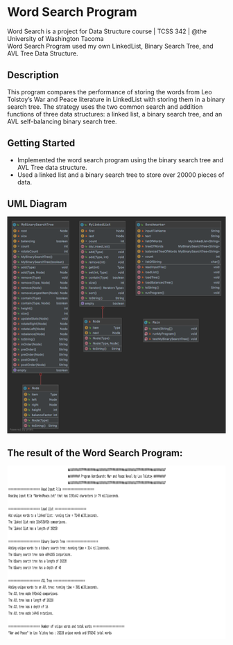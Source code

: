 # Word Search Program
Word Search is a project for Data Structure course | TCSS 342 | @the University of Washington Tacoma
<br/>
Word Search Program used my own LinkedList, Binary Search Tree, and AVL Tree Data Structure.

## Description
This program compares the performance of storing the words from Leo Tolstoy’s War and 
Peace literature in LinkedList with storing them in a binary search tree. The strategy uses the two common search and addition functions of three data structures: 
a linked list, a binary search tree, and an AVL self-balancing binary search tree.

## Getting Started
- Implemented the word search program using the binary search tree and AVL Tree data structure.
- Used a linked list and a binary search tree to store over 20000 pieces of data.

## UML Diagram
<p align="center">
<img src="https://github.com/A-Kannika/v1/blob/main/images/UML/UML_wordsearch.png?raw=true" width="550" height="500"/>
</p>

## The result of the Word Search Program: 

<p align="center">
<img src="https://github.com/A-Kannika/v1/blob/main/images/cover/wordsearch_cover.png?raw=true" width="900" height="400"/>
</p>

